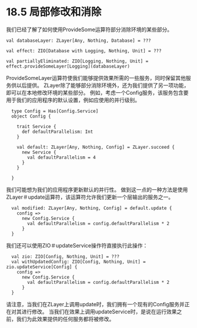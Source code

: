 # 18.5 局部修改和消除
我们已经了解了如何使用ProvideSome运算符部分消除环境的某些部分。
```
val databaseLayer: ZLayer[Any, Nothing, Database] = ???

val effect: ZIO[Database with Logging, Nothing, Unit] = ???

val partiallyEliminated: ZIO[Logging, Nothing, Unit] = effect.provideSomeLayer[Logging](databaseLayer)
```
ProvideSomeLayer运算符使我们能够提供效果所需的一些服务，同时保留其他服务供以后提供。
ZLayer除了能够部分消除环境外，还为我们提供了另一项功能，即可以在本地修改环境的某些部分。
例如，考虑一个Config服务，该服务包含要用于我们的应用程序的默认设置，例如应使用的并行级别。
```
  type Config = Has[Config.Service]
  object Config {
  
    trait Service {
      def defaultParallelism: Int
    }
    
    val default: ZLayer[Any, Nothing, Config] = ZLayer.succeed {
      new Service {
        val defaultParallelism = 4
      }
    }
    
  }
```

我们可能想为我们的应用程序更新默认的并行性。 做到这一点的一种方法是使用ZLayer＃update运算符，该运算符允许我们更新一个层输出的服务之一。
```
  val modified: ZLayer[Any, Nothing, Config] = default.update {
    config =>
      new Config.Service {
        val defaultParallelism = config.defaultParallelism * 2
      }
  }
```
我们还可以使用ZIO＃updateService操作符直接执行此操作：
```
  val zio: ZIO[Config, Nothing, Unit] = ???
  val withUpdatedConfig: ZIO[Config, Nothing, Unit] = zio.updateService[Config] {
    config =>
      new Config.Service {
        val defaultParallelism = config.defaultParallelism * 2
      }
  }

```
请注意，当我们在ZLayer上调用update时，我们拥有一个现有的Config服务并正在对其进行修改。 当我们在效果上调用updateService时，是说在运行效果之前，我们为此效果提供的任何服务都将被修改。